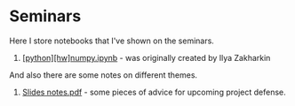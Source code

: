 # Seminars

Here I store notebooks that I've shown on the seminars.

1. [[python][hw]numpy.ipynb]([python][hw]numpy.ipynb) - was originally created by Ilya Zakharkin

And also there are some notes on different themes.

1. [Slides notes.pdf](Slides%20notes.pdf) - some pieces of advice for upcoming project defense.
